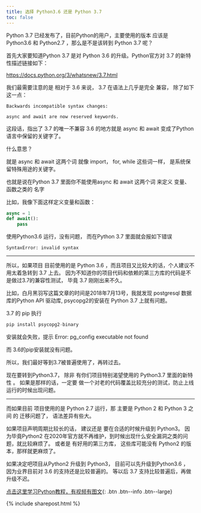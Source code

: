 ```yaml
---
title: 选择 Python3.6 还是 Python 3.7
toc: false
---
```


Python 3.7 已经发布了，目前Python的用户，主要使用的版本 应该是 Python3.6 和 Python2.7 ，那么是不是该转到 Python 3.7 呢？


首先大家要知道Python 3.7 是对 Python 3.6 的升级。Python官方对 3.7 的新特性描述链接如下：

https://docs.python.org/3/whatsnew/3.7.html


我们最需要注意的是 相对于 3.6 来说， 3.7 在语法上几乎是完全 兼容， 除了如下这一点：

```
Backwards incompatible syntax changes:

async and await are now reserved keywords.
```

这段话，指出了 3.7 的唯一不兼容 3.6 的地方就是 async 和 await 变成了Python语言中保留的关键字了。

什么意思？

就是 async 和 await 这两个词 就像 import， for, while 这些词一样， 是系统保留特殊用途的关键字。

也就是说在Python 3.7 里面你不能使用async 和 await 这两个词 来定义 变量、函数之类的 名字 

比如，我像下面这样定义变量和函数：

```py
async = 1
def await():
    pass
```

使用Python3.6 运行，没有问题， 而在Python 3.7 里面就会报如下错误

```
SyntaxError: invalid syntax
```

-----

所以，如果项目 目前使用的是 Python 3.6 ，而且项目又比较大的话，个人建议不用太着急转到 3.7 上去。 因为不知道你的项目代码和依赖的第三方库的代码是不是做过3.7的兼容性测试， 毕竟 3.7 刚刚出来不久。

比如，白月黑羽写这篇文章的时间是2018年7月13号，我就发现 postgresql 数据库的Python API 驱动库, psycopg2的安装在 Python 3.7 上就有问题。

3.7 的 pip 执行

```py
pip install psycopg2-binary
```


安装就会失败，提示  Error: pg_config executable not found

而 3.6的pip安装就没有问题。

所以，我们最好等到3.7被普遍使用了，再转过去。


现在要转到Python3.7， 除非 有你们项目特别渴望使用的 Python3.7 里面的新特性 。 如果是那样的话，一定要 做一个对老的代码覆盖比较充分的测试，防止上线运行的时候出现问题。

-----

而如果目前 项目使用的是 Python 2.7 运行，那 主要是 Python 2 和 Python 3 之间 的 迁移问题了， 语法差异有些大。

如果项目声明周期比较长的话， 建议还是 要在合适的时候升级到 Python3。 因为毕竟Python2 在2020年官方就不再维护，到时候出现什么安全漏洞之类的问题，就比较麻烦了。 或者是 有好用的第三方库， 这些库可能没有 Python2 的版本，那样就更麻烦了。

如果决定吧项目从Python2 升级到 Python3， 目前可以先升级到Python3.6 ， 因为业界目前对 3.6 的支持还是比较普遍的。 等以后 3.7 支持比较普遍后，再做升级不迟。 


[点击这里学习Python教程，有视频有图文](/doc/tutorial/python/0001/){: .btn .btn--info .btn--large}


{% include sharepost.html %}